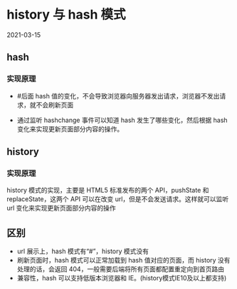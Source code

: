 # history 与 hash 模式
2021-03-15

## hash

### 实现原理
* #后面 hash 值的变化，不会导致浏览器向服务器发出请求，浏览器不发出请求，就不会刷新页面

* 通过监听 hashchange 事件可以知道 hash 发生了哪些变化，然后根据 hash 变化来实现更新页面部分内容的操作。

## history

### 实现原理
history 模式的实现，主要是 HTML5 标准发布的两个 API，pushState 和 replaceState，这两个 API 可以在改变 url，但是不会发送请求。这样就可以监听 url 变化来实现更新页面部分内容的操作


## 区别
* url 展示上，hash 模式有“#”，history 模式没有
* 刷新页面时，hash 模式可以正常加载到 hash 值对应的页面，而 history 没有处理的话，会返回 404，一般需要后端将所有页面都配置重定向到首页路由
* 兼容性，hash 可以支持低版本浏览器和 IE。(history模式IE10及以上都支持)
